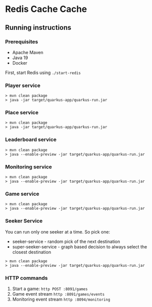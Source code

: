 # Redis Cache Cache

## Running instructions

### Prerequisites

- Apache Maven
- Java 19
- Docker

First, start Redis using `./start-redis`

### Player service

```shell
> mvn clean package
> java -jar target/quarkus-app/quarkus-run.jar
```

### Place service

```shell
> mvn clean package
> java -jar target/quarkus-app/quarkus-run.jar
```

### Leaderboard service

```shell
> mvn clean package
> java --enable-preview -jar target/quarkus-app/quarkus-run.jar
```

### Monitoring service

```shell
> mvn clean package
> java --enable-preview -jar target/quarkus-app/quarkus-run.jar
```

### Game service

```shell
> mvn clean package
> java --enable-preview -jar target/quarkus-app/quarkus-run.jar
```

### Seeker Service

You can run only one seeker at a time.
So pick one:

- seeker-service - random pick of the next destination
- super-seeker-service - graph based decision to always select the closest destination

```shell
> mvn clean package
> java --enable-preview -jar target/quarkus-app/quarkus-run.jar
```

### HTTP commands

1. Start a game: `http POST :8091/games`
2. Game event stream `http :8091/games/events`
3. Monitoring event stream `http :8094/monitoring`


